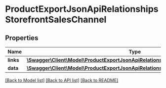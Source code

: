 # ProductExportJsonApiRelationshipsStorefrontSalesChannel

## Properties
Name | Type | Description | Notes
------------ | ------------- | ------------- | -------------
**links** | [**\Swagger\Client\Model\ProductExportJsonApiRelationshipsStorefrontSalesChannelLinks**](ProductExportJsonApiRelationshipsStorefrontSalesChannelLinks.md) |  | [optional] 
**data** | [**\Swagger\Client\Model\ProductExportJsonApiRelationshipsStorefrontSalesChannelData**](ProductExportJsonApiRelationshipsStorefrontSalesChannelData.md) |  | [optional] 

[[Back to Model list]](../../README.md#documentation-for-models) [[Back to API list]](../../README.md#documentation-for-api-endpoints) [[Back to README]](../../README.md)

